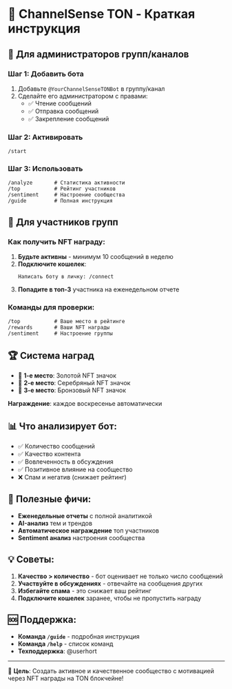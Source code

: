 # 🤖 ChannelSense TON - Краткая инструкция

## 🚀 Для администраторов групп/каналов

### Шаг 1: Добавить бота
1. Добавьте `@YourChannelSenseTONBot` в группу/канал
2. Сделайте его администратором с правами:
   - ✅ Чтение сообщений
   - ✅ Отправка сообщений  
   - ✅ Закрепление сообщений

### Шаг 2: Активировать
```
/start
```

### Шаг 3: Использовать
```
/analyze       # Статистика активности
/top           # Рейтинг участников  
/sentiment     # Настроение сообщества
/guide         # Полная инструкция
```

## 👥 Для участников групп

### Как получить NFT награду:

1. **Будьте активны** - минимум 10 сообщений в неделю
2. **Подключите кошелек**:
   ```
   Написать боту в личку: /connect
   ```
3. **Попадите в топ-3** участника на еженедельном отчете

### Команды для проверки:
```
/top           # Ваше место в рейтинге
/rewards       # Ваши NFT награды
/sentiment     # Настроение группы
```

## 🏆 Система наград

- 🥇 **1-е место**: Золотой NFT значок
- 🥈 **2-е место**: Серебряный NFT значок  
- 🥉 **3-е место**: Бронзовый NFT значок

**Награждение**: каждое воскресенье автоматически

## 📊 Что анализирует бот:

- ✅ Количество сообщений
- ✅ Качество контента  
- ✅ Вовлеченность в обсуждения
- ✅ Позитивное влияние на сообщество
- ❌ Спам и негатив (снижает рейтинг)

## 🔧 Полезные фичи:

- **Еженедельные отчеты** с полной аналитикой
- **AI-анализ** тем и трендов
- **Автоматическое награждение** топ участников
- **Sentiment анализ** настроения сообщества

## 💡 Советы:

1. **Качество > количество** - бот оценивает не только число сообщений
2. **Участвуйте в обсуждениях** - отвечайте на сообщения других
3. **Избегайте спама** - это снижает ваш рейтинг
4. **Подключите кошелек** заранее, чтобы не пропустить награду

## 🆘 Поддержка:

- **Команда `/guide`** - подробная инструкция
- **Команда `/help`** - список команд
- **Техподдержка**: @userhort

---

🎯 **Цель**: Создать активное и качественное сообщество с мотивацией через NFT награды на TON блокчейне!
